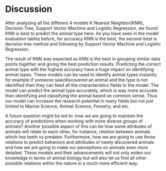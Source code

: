 # Discussion

After analyzing all the different 4 models K Nearest Neighbor(KNN), Decision Tree, Support Vector Machine and Logistic Regression, we found KNN is best to predict the animal type here. As you have seen in the model evaluation tables before, for accuracy KNN is the best, the second-best is decision tree method and following by Support Vector Machine and Logistic Regression. 

The result of KNN was expected as KNN is the best in grouping similar data points together and giving the best prediction results. Predicting the correct animal type with the highest accuracy have a huge impact on identifying animal types. These models can be used to identify animal types instantly for example if someone saw/discovered an animal and the type is not identified then they can feed all the characteristics fields to the model. The model can predict the animal type accurately, which is way more accurate than identifying and classifying the animal based on common sense. Thus our model can increase the research potential in many fields but not just limited to Marine Science, Animal Science, Forestry, and etc. 

A future question might be led to: how we are going to maintain the accuracy of predictions when working with more diverse groups of animals? Another possible aspect of this can be how some attributes of animals will relate to each other, for instance, relation between animals which has teeth vs predator. Furthermore, how we are going to use those relations to predict behaviors and attributes of newly discovered animals and how we are going to make our perceptions on animals even more detailed. These models and their advancements will not only widen our knowledge in terms of animal biology but will also let us find all other possible relations within the nature in a much more efficient way.
